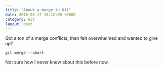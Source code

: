 ```yaml
---
title: "About a merge in Git"
date: 2016-03-17 18:12:00 +0000
category: Git
layout: post
---
```

Got a ton of a merge conflicts, then felt overwhelmed and wanted to give up?

```
git merge --abort
```

Not sure how I never knew about this before now.
